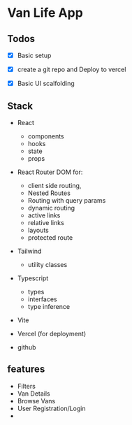 # Van Life App


## Todos
- [x] Basic setup
- [x] create a git repo and Deploy to vercel
- [x] Basic UI scalfolding 



## Stack
- React
    - components
    - hooks
    - state
    - props
    
- React Router DOM for:
    - client side routing, 
    - Nested Routes
    - Routing with query params
    - dynamic routing
    - active links
    - relative links
    - layouts
    - protected route
- Tailwind
    - utility classes
- Typescript
    - types
    - interfaces
    - type inference
- Vite
- Vercel (for deployment)
- github

## features
- Filters
- Van Details
- Browse Vans
- User Registration/Login
- 

